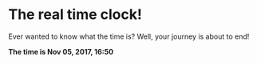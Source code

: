 # The real time clock!

Ever wanted to know what the time is? Well, your journey is about to end!

**The time is Nov 05, 2017, 16:50**